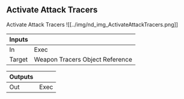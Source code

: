 ## Activate Attack Tracers
Activate Attack Tracers
![[../img/nd_img_ActivateAttackTracers.png]]

|Inputs||
|--|--|
| In | Exec |
| Target | Weapon Tracers Object Reference |

|Outputs||
|--|--|
| Out | Exec |
